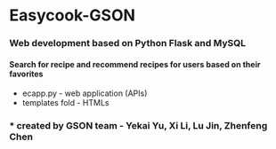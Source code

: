 # Easycook-GSON
### Web development based on Python Flask and MySQL
#### Search for recipe and recommend recipes for users based on their favorites
* ecapp.py - web application (APIs)
* templates fold - HTMLs
  
### \* __created by GSON team - Yekai Yu, Xi Li, Lu Jin, Zhenfeng Chen__
